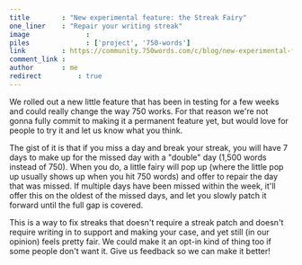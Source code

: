 ```yaml
---
title        : "New experimental feature: the Streak Fairy"
one_liner    : "Repair your writing streak"
image			   : 
piles			   : ['project', '750-words']
link         : https://community.750words.com/c/blog/new-experimental-feature-the-streak-fairy
comment_link : 
author       : me
redirect		 : true
---
```


We rolled out a new little feature that has been in testing for a few weeks and could really change the way 750 works. For that reason we're not gonna fully commit to making it a permanent feature yet, but would love for people to try it and let us know what you think. 

The gist of it is that if you miss a day and break your streak, you will have 7 days to make up for the missed day with a "double" day (1,500 words instead of 750). When you do, a little fairy will pop up (where the little pop up usually shows up when you hit 750 words) and offer to repair the day that was missed. If multiple days have been missed within the week, it'll offer this on the oldest of the missed days, and let you slowly patch it forward until the full gap is covered. 

This is a way to fix streaks that doesn't require a streak patch and doesn't require writing in to support and making your case, and yet still (in our opinion) feels pretty fair. We could make it an opt-in kind of thing too if some people don't want it. Give us feedback so we can make it better!